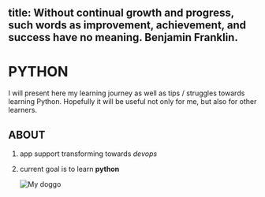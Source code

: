 title: Without continual growth and progress, such words as improvement, achievement, and success have no meaning. Benjamin Franklin.
---
# PYTHON
I will present here my learning journey as well as tips / struggles towards learning Python. Hopefully it will be useful not only for me, but also for other learners.

## ABOUT
1. app support transforming towards *devops*
2. current goal is to learn **python**

   ![My doggo](https://www.akc.org/wp-content/uploads/2017/11/Vizsla-MP.jpg)
